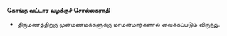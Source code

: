 **கொங்கு வட்டார வழக்குச் சொல்லகராதி**
- திருமணத்திற்கு முன்மணமக்களுக்கு மாமன்மார்களால் வைக்கப்படும் விருந்து.

